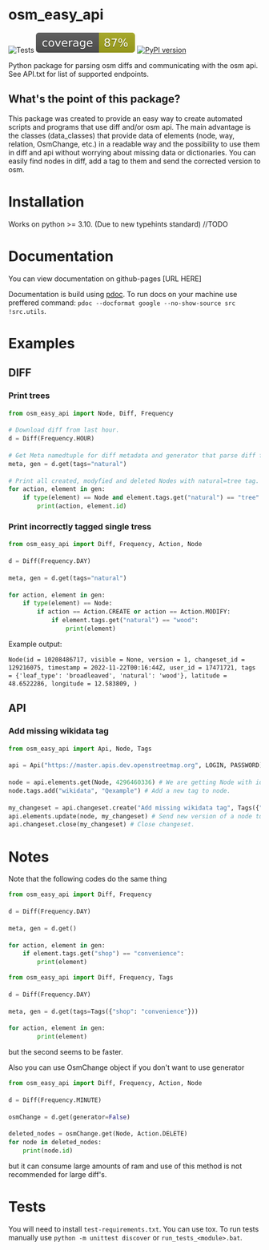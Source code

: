 # osm_easy_api

![Tests](https://github.com/docentYT/automated-python-tests-testing-repo/actions/workflows/tests.yaml/badge.svg)
![coverage](https://github.com/docentYT/osm_easy_api/blob/main/coverage-badge.svg)
[![PyPI version](https://badge.fury.io/py/osm_easy_api.svg)](https://badge.fury.io/py/osm_easy_api)

Python package for parsing osm diffs and communicating with the osm api. See API.txt for list of supported endpoints.

## What's the point of this package?

This package was created to provide an easy way to create automated scripts and programs that use diff and/or osm api. The main advantage is the classes (data_classes) that provide data of elements (node, way, relation, OsmChange, etc.) in a readable way and the possibility to use them in diff and api without worrying about missing data or dictionaries. You can easily find nodes in diff, add a tag to them and send the corrected version to osm.

# Installation

Works on python >= 3.10. (Due to new typehints standard)
//TODO

# Documentation

You can view documentation on github-pages [URL HERE]

Documentation is build using [pdoc](https://pdoc.dev).
To run docs on your machine use preffered command: `pdoc --docformat google --no-show-source src !src.utils`.

# Examples

## DIFF

### Print trees

```py
from osm_easy_api import Node, Diff, Frequency

# Download diff from last hour.
d = Diff(Frequency.HOUR)

# Get Meta namedtuple for diff metadata and generator that parse diff file.
meta, gen = d.get(tags="natural")

# Print all created, modyfied and deleted Nodes with natural=tree tag.
for action, element in gen:
    if type(element) == Node and element.tags.get("natural") == "tree":
        print(action, element.id)
```

### Print incorrectly tagged single tress

```py
from osm_easy_api import Diff, Frequency, Action, Node

d = Diff(Frequency.DAY)

meta, gen = d.get(tags="natural")

for action, element in gen:
    if type(element) == Node:
        if action == Action.CREATE or action == Action.MODIFY:
            if element.tags.get("natural") == "wood":
                print(element)
```
Example output:
```
Node(id = 10208486717, visible = None, version = 1, changeset_id = 129216075, timestamp = 2022-11-22T00:16:44Z, user_id = 17471721, tags = {'leaf_type': 'broadleaved', 'natural': 'wood'}, latitude = 48.6522286, longitude = 12.583809, )
```

## API

### Add missing wikidata tag

```py
from osm_easy_api import Api, Node, Tags

api = Api("https://master.apis.dev.openstreetmap.org", LOGIN, PASSWORD)

node = api.elements.get(Node, 4296460336) # We are getting Node with id 4296460336 where we want to add a new tag to
node.tags.add("wikidata", "Qexample") # Add a new tag to node.

my_changeset = api.changeset.create("Add missing wikidata tag", Tags({"automatic": "yes"})) # Create new changeset with description and tag
api.elements.update(node, my_changeset) # Send new version of a node to osm
api.changeset.close(my_changeset) # Close changeset.
```

# Notes

Note that the following codes do the same thing
```py
from osm_easy_api import Diff, Frequency

d = Diff(Frequency.DAY)

meta, gen = d.get()

for action, element in gen:
    if element.tags.get("shop") == "convenience":
        print(element)
```
```py
from osm_easy_api import Diff, Frequency, Tags

d = Diff(Frequency.DAY)

meta, gen = d.get(tags=Tags({"shop": "convenience"}))

for action, element in gen:
        print(element)
```
but the second seems to be faster.

Also you can use OsmChange object if you don't want to use generator
```py
from osm_easy_api import Diff, Frequency, Action, Node

d = Diff(Frequency.MINUTE)

osmChange = d.get(generator=False)

deleted_nodes = osmChange.get(Node, Action.DELETE)
for node in deleted_nodes:
    print(node.id)
```
but it can consume large amounts of ram and use of this method is not recommended for large diff's.

# Tests

You will need to install `test-requirements.txt`. You can use tox.
To run tests manually use `python -m unittest discover` or `run_tests_<module>.bat`.